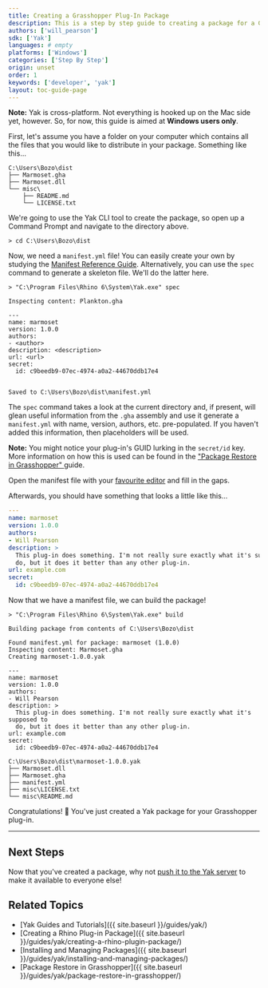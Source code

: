 ```yaml
---
title: Creating a Grasshopper Plug-In Package
description: This is a step by step guide to creating a package for a Grasshopper plug-in.
authors: ['will_pearson']
sdk: ['Yak']
languages: # empty
platforms: ['Windows']
categories: ['Step By Step']
origin: unset
order: 1
keywords: ['developer', 'yak']
layout: toc-guide-page
---
```


<div class="alert alert-info" role="alert">
<strong>Note:</strong> Yak is cross-platform. Not everything is hooked up on the Mac side
yet, however. So, for now, this guide is aimed at <strong>Windows users only</strong>.
</div>

<!-- The Yak CLI tool is located at `C:\Program Files\Rhino WIP\System\Yak.exe`. -->

First, let's assume you have a folder on your computer which contains all the
files that you would like to distribute in your package. Something like this...

```commandline
C:\Users\Bozo\dist
├── Marmoset.gha
├── Marmoset.dll
└── misc\
    ├── README.md
    └── LICENSE.txt
```

We're going to use the Yak CLI tool to create the package, so open up a Command
Prompt and navigate to the directory above.

```commandline
> cd C:\Users\Bozo\dist
```

Now, we need a `manifest.yml` file! You can easily create your own by studying
the [Manifest Reference Guide](../the-package-manifest). Alternatively, you can use the `spec`
command to generate a skeleton file. We'll do the latter here.

```commandline
> "C:\Program Files\Rhino 6\System\Yak.exe" spec

Inspecting content: Plankton.gha

---
name: marmoset
version: 1.0.0
authors:
- <author>
description: <description>
url: <url>
secret:
  id: c9beedb9-07ec-4974-a0a2-44670ddb17e4


Saved to C:\Users\Bozo\dist\manifest.yml
```

The `spec` command takes a look at the current directory and, if present, will
glean useful information from the `.gha` assembly and use it generate a
`manifest.yml` with name, version, authors, etc. pre-populated. If you haven't
added this information, then placeholders will be used.

<div class="alert alert-info" role="alert">
<strong>Note:</strong> You might notice your plug-in's GUID lurking in the
<code>secret/id</code> key. More information on how this is used can be found in
the <a href="../package-restore-in-grasshopper">"Package Restore in Grasshopper"
</a> guide.
</div>

Open the manifest file with your [favourite editor](http://atom.io) and fill in
the gaps.

Afterwards, you should have something that looks a little like this...

```yaml
---
name: marmoset
version: 1.0.0
authors:
- Will Pearson
description: >
  This plug-in does something. I'm not really sure exactly what it's supposed to
  do, but it does it better than any other plug-in.
url: example.com
secret:
  id: c9beedb9-07ec-4974-a0a2-44670ddb17e4
```

Now that we have a manifest file, we can build the package!

```commandline
> "C:\Program Files\Rhino 6\System\Yak.exe" build

Building package from contents of C:\Users\Bozo\dist

Found manifest.yml for package: marmoset (1.0.0)
Inspecting content: Marmoset.gha
Creating marmoset-1.0.0.yak

---
name: marmoset
version: 1.0.0
authors:
- Will Pearson
description: >
  This plug-in does something. I'm not really sure exactly what it's supposed to
  do, but it does it better than any other plug-in.
url: example.com
secret:
  id: c9beedb9-07ec-4974-a0a2-44670ddb17e4

C:\Users\Bozo\dist\marmoset-1.0.0.yak
├── Marmoset.dll
├── Marmoset.gha
├── manifest.yml
├── misc\LICENSE.txt
└── misc\README.md
```

Congratulations! 🙌 You've just created a Yak package for your Grasshopper
plug-in.

---

## Next Steps

Now that you've created a package, why not
[push it to the Yak server](../pushing-a-package-to-the-server) to make it
available to everyone else!

## Related Topics

- [Yak Guides and Tutorials]({{ site.baseurl }}/guides/yak/)
- [Creating a Rhino Plug-in Package]({{ site.baseurl }}/guides/yak/creating-a-rhino-plugin-package/)
- [Installing and Managing Packages]({{ site.baseurl }}/guides/yak/installing-and-managing-packages/)
- [Package Restore in Grasshopper]({{ site.baseurl }}/guides/yak/package-restore-in-grasshopper/)
